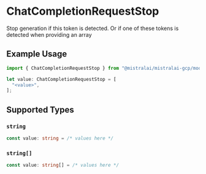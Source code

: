 # ChatCompletionRequestStop

Stop generation if this token is detected. Or if one of these tokens is detected when providing an array

## Example Usage

```typescript
import { ChatCompletionRequestStop } from "@mistralai/mistralai-gcp/models/components";

let value: ChatCompletionRequestStop = [
  "<value>",
];
```

## Supported Types

### `string`

```typescript
const value: string = /* values here */
```

### `string[]`

```typescript
const value: string[] = /* values here */
```

